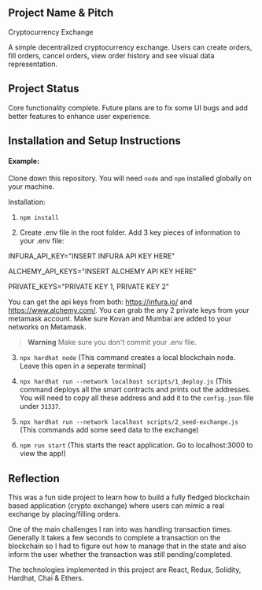 ## Project Name & Pitch

Cryptocurrency Exchange

A simple decentralized cryptocurrency exchange. Users can create orders, fill orders, cancel orders, view order history and see visual data representation. 

## Project Status
Core functionality complete. Future plans are to fix some UI bugs and add better features to enhance user experience.

## Installation and Setup Instructions

#### Example:  

Clone down this repository. You will need `node` and `npm` installed globally on your machine.  

Installation:

1) `npm install`  

2) Create .env file in the root folder. Add 3 key pieces of information to your .env file: 

INFURA_API_KEY="INSERT INFURA API KEY HERE"

ALCHEMY_API_KEYS="INSERT ALCHEMY API KEY HERE"

PRIVATE_KEYS="PRIVATE KEY 1, PRIVATE KEY 2"

You can get the api keys from both: https://infura.io/ and https://www.alchemy.com/. You can grab the any 2 private keys from your metamask account. Make sure Kovan and Mumbai are added to your networks on Metamask.

> **Warning**
Make sure you don't commit your .env file.

3) `npx hardhat node`  (This command creates a local blockchain node. Leave this open in a seperate terminal)

4) `npx hardhat run --network localhost scripts/1_deploy.js`  (This command deploys all the smart contracts and prints out the addresses. You will need to copy all these address and add it to the `config.json` file under `31337`.

5) `npx hardhat run --network localhost scripts/2_seed-exchange.js`  (This commands add some seed data to the exchange) 

6) `npm run start` (This starts the react application. Go to localhost:3000 to view the app!)

## Reflection

This was a fun side project to learn how to build a fully fledged blockchain based application (crypto exchange) where users can mimic a real exchange by placing/filling orders. 

One of the main challenges I ran into was handling transaction times. Generally it takes a few seconds to complete a transaction on the blockchain so I had to figure out how to manage that in the state and also inform the user whether the transaction was still pending/completed.

The technologies implemented in this project are React, Redux, Solidity, Hardhat, Chai & Ethers. 
